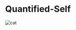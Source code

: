 # Quantified-Self

![cat](https://tenor.com/view/miguel-cat-cat-cat-standing-up-cookies-killed-over-cookies-gif-22757483)
